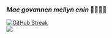 ### *Mae govannen mellyn enin* 👋🧙🏼‍♂️

[![GitHub Streak](https://github-readme-streak-stats.herokuapp.com?user=Ancairon&theme=ayu-light&background=E21E26&border=FFFFFF&stroke=FFFFFF&ring=FFFFFF&fire=E7C569&currStreakNum=FFFFFF&sideNums=E7C569&currStreakLabel=FFFFFF&sideLabels=FFFFFF&dates=E7C569)](https://git.io/streak-stats)<br/>
![](https://github-readme-stats.vercel.app/api/top-langs/?username=Ancairon&title_color=E21E26&bg_color=FFFFFF&border_color=E21E26&text_color=E21E26&include_all_commits=false&count_private=true&layout=compact)
